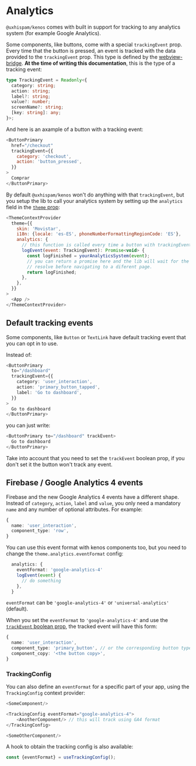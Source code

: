 # Analytics

`@uxhispam/kenos` comes with built in support for tracking to any analytics system (for example Google
Analytics).

Some components, like buttons, come with a special `trackingEvent` prop. Every time that the button is
pressed, an event is tracked with the data provided to the `trackingEvent` prop. This type is defined by the
[webview-bridge](https://github.com/Telefonica/webview-bridge). **At the time of writing this documentation**,
this is the type of a tracking event:

```ts
type TrackingEvent = Readonly<{
  category: string;
  action: string;
  label?: string;
  value?: number;
  screenName?: string;
  [key: string]: any;
}>;
```

And here is an axample of a button with a tracking event:

```js
<ButtonPrimary
  href="/checkout"
  trackingEvent={{
    category: 'checkout',
    action: 'button_pressed',
  }}
>
  Comprar
</ButtonPrimary>
```

By default `@uxhispam/kenos` won't do anything with that `trackingEvent`, but you setup the lib to call your
analytics system by setting up the `analytics` field in the [`theme` prop](./theme-config.md):

```js
<ThemeContextProvider
  theme={{
    skin: 'Movistar',
    i18n: {locale: 'es-ES', phoneNumberFormattingRegionCode: 'ES'},
    analytics: {
      // this function is called every time a button with trackingEvent is pressed
      logEvent(event: TrackingEvent): Promise<void> {
        const logFinished = yourAnalyticsSystem(event);
        // you can return a promise here and the lib will wait for the promise to
        // resolve before navigating to a diferent page.
        return logFinished;
      },
    },
  }}
>
  <App />
</ThemeContextProvider>
```

## Default tracking events

Some components, like `Button` or `TextLink` have default tracking event that you can opt in to use.

Instead of:

```ts
<ButtonPrimary
  to="/dashboard"
  trackingEvent={{
    category: 'user_interaction',
    action: 'primary_button_tapped',
    label: 'Go to dashboard',
  }}
>
  Go to dashboard
</ButtonPrimary>
```

you can just write:

```ts
<ButtonPrimary to="/dashboard" trackEvent>
  Go to dashboard
</ButtonPrimary>
```

Take into account that you need to set the `trackEvent` boolean prop, if you don't set it the button won't
track any event.

## Firebase / Google Analytics 4 events

Firebase and the new Google Analytics 4 events have a different shape. Instead of `category`, `action`,
`label` and `value`, you only need a mandatory `name` and any number of optional attributes. For example:

```ts
{
  name: 'user_interaction',
  component_type: 'row',
}
```

You can use this event format with kenos components too, but you need to change the
`theme.analytics.eventFormat` config:

```ts
  analytics: {
    eventFormat: 'google-analytics-4'
    logEvent(event) {
      // do something
    },
  }
```

`eventFormat` can be `'google-analytics-4'` or `'universal-analytics'` (default).

When you set the `eventFormat` to `'google-analytics-4'` and use the
[`trackEvent` boolean prop](#default-tracking-events), the tracked event will have this form:

```ts
{
  name: 'user_interaction',
  component_type: 'primary_button', // or the corresponding button type
  component_copy: '<the button copy>',
}
```

### TrackingConfig

You can also define an `eventFormat` for a specific part of your app, using the `TrackingConfig` context
provider:

```ts
<SomeComponent/>

<TrackingConfig eventFormat="google-analytics-4">
    <AnotherComponent/> // this will track using GA4 format
</TrackingConfig>

<SomeOtherComponent/>
```

A hook to obtain the tracking config is also available:

```ts
const {eventFormat} = useTrackingConfig();
```
